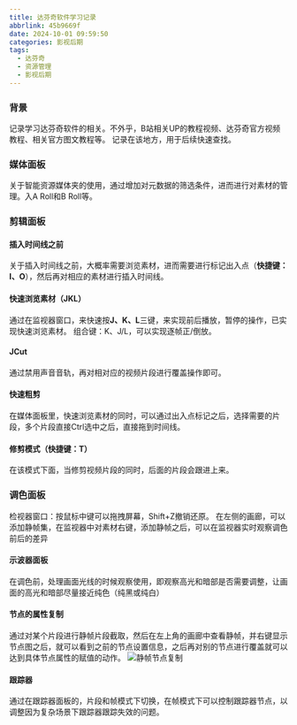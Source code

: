 ```yaml
---
title: 达芬奇软件学习记录
abbrlink: 45b9669f
date: 2024-10-01 09:59:50
categories: 影视后期
tags:
  - 达芬奇
  - 资源管理
  - 影视后期
---
```


### 背景
记录学习达芬奇软件的相关。不外乎，B站相关UP的教程视频、达芬奇官方视频教程、相关官方图文教程等。
记录在该地方，用于后续快速查找。

<!-- more -->

### 媒体面板
关于智能资源媒体夹的使用，通过增加对元数据的筛选条件，进而进行对素材的管理。入A Roll和B Roll等。

### 剪辑面板
#### 插入时间线之前
关于插入时间线之前，大概率需要浏览素材，进而需要进行标记出入点（**快捷键：I、O**），然后再对相应的素材进行插入时间线。

#### 快速浏览素材（JKL）
通过在监视器窗口，来快速按**J、K、L**三键，来实现前后播放，暂停的操作，已实现快速浏览素材。
组合键：K、J/L，可以实现逐帧正/倒放。

#### JCut
通过禁用声音音轨，再对相对应的视频片段进行覆盖操作即可。

#### 快速粗剪
在媒体面板里，快速浏览素材的同时，可以通过出入点标记之后，选择需要的片段，多个片段直接Ctrl选中之后，直接拖到时间线。

#### 修剪模式（快捷键：T）
在该模式下面，当修剪视频片段的同时，后面的片段会跟进上来。


### 调色面板
检视器窗口：按鼠标中键可以拖拽屏幕，Shift+Z撤销还原。
在左侧的画廊，可以添加静帧集，在监视器中对素材右键，添加静帧之后，可以在监视器实时观察调色前后的差异

#### 示波器面板
在调色前，处理画面光线的时候观察使用，即观察高光和暗部是否需要调整，让画面的高光和暗部尽量接近纯色（纯黑或纯白）

#### 节点的属性复制
通过对某个片段进行静帧片段截取，然后在左上角的画廊中查看静帧，并右键显示节点图之后，就可以看到之前的节点设置信息，之后再对别的节点进行覆盖就可以达到具体节点属性的赋值的动作。
![静帧节点复制](45b9669f/静帧节点复制.png)

#### 跟踪器
通过在跟踪器面板的，片段和帧模式下切换，在帧模式下可以控制跟踪器节点，以调整因为复杂场景下跟踪器跟踪失效的问题。